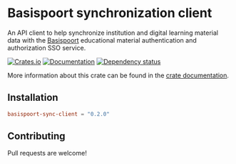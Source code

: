 # Basispoort synchronization client
An API client to help synchronize institution and digital learning material data with the [Basispoort](https://info.basispoort.nl/) educational material authentication and authorization SSO service.

[![Crates.io](https://img.shields.io/crates/v/basispoort-sync-client)](https://crates.io/crates/basispoort-sync-client)
[![Documentation](https://docs.rs/basispoort-sync-client/badge.svg)][docs]
[![Dependency status](https://deps.rs/repo/github/LeoniePhiline/basispoort-sync-client/status.svg)](https://deps.rs/repo/github/LeoniePhiline/basispoort-sync-client)

More information about this crate can be found in the [crate documentation][docs].

## Installation

```toml
basispoort-sync-client = "0.2.0"
```

## Contributing

Pull requests are welcome!

[docs]: https://docs.rs/basispoort-sync-client